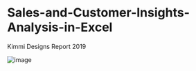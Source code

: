 # Sales-and-Customer-Insights-Analysis-in-Excel

Kimmi Designs Report 2019																				
																				
																				
																				
																				
																				
																				
																				
																				
																				
																				
																				
																				
																				
																				
																				
																				
																				
																				
																				
																				
																				
																				
																				
																				
																				
																				
																				
																				
																				
																				
																				
																				
																				
																				
																				
																				
																				
																				
																				
![image](https://github.com/user-attachments/assets/e6be2d59-0c19-48d5-907b-b7a36e038af3)
